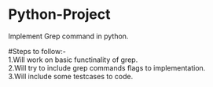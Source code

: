 # Python-Project
Implement Grep command in python.

#Steps to follow:-  
1.Will work on basic functinality of grep.  
2.Will try to include grep commands flags to implementation.  
3.Will include some testcases to code.  
